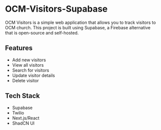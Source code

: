 # OCM-Visitors-Supabase
OCM Visitors is a simple web application that allows you to track visitors to OCM church. This project is built using Supabase, a Firebase alternative that is open-source and self-hosted. 

## Features
- Add new visitors
- View all visitors
- Search for visitors
- Update visitor details
- Delete visitor


## Tech Stack
- Supabase
- Twilio
- Next.js/React
- ShadCN UI


